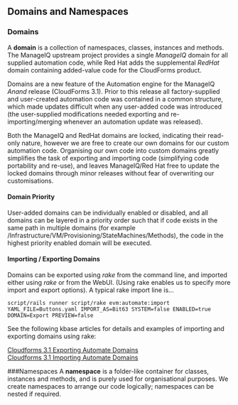 ## Domains and Namespaces
### Domains
A **domain** is a collection of namespaces, classes, instances and methods. The ManageIQ upstream project provides a single _ManageIQ_ domain for all supplied automation code, while Red Hat adds the supplemental _RedHat_ domain containing added-value code for the CloudForms product.

Domains are a new feature of the Automation engine for the ManageIQ _Anand_ release (CloudForms 3.1). Prior to this release all factory-supplied and user-created automation code was contained in a common structure, which made updates difficult when any user-added code was introduced (the user-supplied modifications needed exporting and re-importing/merging whenever an automation update was released).

Both the ManageIQ and RedHat domains are locked, indicating their read-only nature, however we are free to create our own domains for our custom automation code. Organising our own code into custom domains greatly simplifies the task of exporting and importing code (simplifying code portability and re-use), and leaves ManageIQ/Red Hat free to update the locked domains through minor releases without fear of overwriting our customisations.

#### Domain Priority
User-added domains can be individually enabled or disabled, and all domains can be layered in a priority order such that if code exists in the same path in multiple domains (for example /Infrastructure/VM/Provisioning/StateMachines/Methods), the code in the highest priority enabled domain will be executed.

#### Importing / Exporting Domains
Domains can be exported using _rake_ from the command line, and imported either using _rake_ or from the WebUI. (Using rake enables us to specify more import and export options). A typical rake import line is...

```
script/rails runner script/rake evm:automate:import YAML_FILE=Buttons.yaml IMPORT_AS=Bit63 SYSTEM=false ENABLED=true DOMAIN=Export PREVIEW=false
```

See the following kbase articles for details and examples of importing and exporting domains using rake:

[Cloudforms 3.1 Exporting Automate Domains](https://access.redhat.com/solutions/1225313)  
[Cloudforms 3.1 Importing Automate Domains](https://access.redhat.com/solutions/1225383)

###Namespaces
A **namespace** is a folder-like container for classes, instances and methods, and is purely used for organisational purposes. We create namespaces to arrange our code logically; namespaces can be nested if required.

